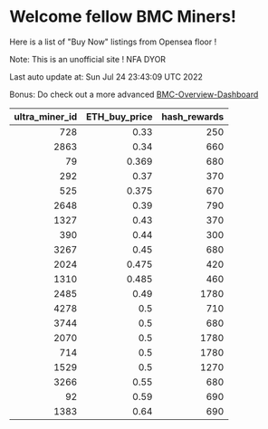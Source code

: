 # Welcome fellow BMC Miners!
Here is a list of "Buy Now" listings from Opensea floor !

Note: This is an unofficial site ! NFA DYOR

Last auto update at: Sun Jul 24 23:43:09 UTC 2022

Bonus: Do check out a more advanced [BMC-Overview-Dashboard](https://dune.com/defifunk/BMC-Overview-Dashboard)


|   ultra_miner_id |   ETH_buy_price |   hash_rewards |
|-----------------:|----------------:|---------------:|
|              728 |           0.33  |            250 |
|             2863 |           0.34  |            660 |
|               79 |           0.369 |            680 |
|              292 |           0.37  |            370 |
|              525 |           0.375 |            670 |
|             2648 |           0.39  |            790 |
|             1327 |           0.43  |            370 |
|              390 |           0.44  |            300 |
|             3267 |           0.45  |            680 |
|             2024 |           0.475 |            420 |
|             1310 |           0.485 |            460 |
|             2485 |           0.49  |           1780 |
|             4278 |           0.5   |            710 |
|             3744 |           0.5   |            680 |
|             2070 |           0.5   |           1780 |
|              714 |           0.5   |           1780 |
|             1529 |           0.5   |           1270 |
|             3266 |           0.55  |            680 |
|               92 |           0.59  |            690 |
|             1383 |           0.64  |            690 |